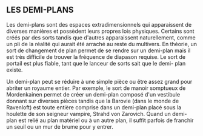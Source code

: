 ## LES DEMI-PLANS


Les demi-plans sont des espaces extradimensionnels qui
apparaissent de diverses manières et possèdent leurs
propres lois physiques. Certains sont créés par des sorts
tandis que d'autres apparaissent naturellement, comme un
pli de la réalité qui aurait été arraché au reste du multivers.
En théorie, un sort de changement de plan permet de se
rendre sur un demi-plan mais il est très difficile de trouver
la fréquence de diapason requise. Le sort de portail est
plus fiable, tant que le lanceur de sorts sait que le demi-
plan existe.

Un demi-plan peut se réduire à une simple pièce ou être
assez grand pour abriter un royaume entier. Par exemple,
le sort de manoir somptueux de Mordenkainen permet de
créer un demi-plan composé d'un vestibule donnant sur
diverses pièces tandis que la Barovie (dans le monde de
Ravenloft) est toute entière comprise dans un demi-plan
placé sous la houlette de son seigneur vampire, Strahd von
Zarovich. Quand un demi-plan est relié au plan matériel ou à
un autre plan, il suffit parfois de franchir un seuil ou un mur
de brume pour y entrer.
